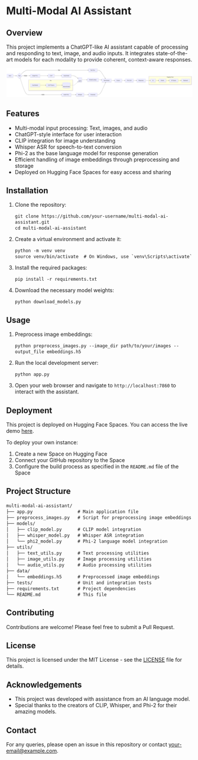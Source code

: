 # Multi-Modal AI Assistant

## Overview

This project implements a ChatGPT-like AI assistant capable of processing and responding to text, image, and audio inputs. It integrates state-of-the-art models for each modality to provide coherent, context-aware responses.

![Project Diagram](images/image.png)

## Features

- Multi-modal input processing: Text, images, and audio
- ChatGPT-style interface for user interaction
- CLIP integration for image understanding
- Whisper ASR for speech-to-text conversion
- Phi-2 as the base language model for response generation
- Efficient handling of image embeddings through preprocessing and storage
- Deployed on Hugging Face Spaces for easy access and sharing

## Installation

1. Clone the repository:
   ```
   git clone https://github.com/your-username/multi-modal-ai-assistant.git
   cd multi-modal-ai-assistant
   ```

2. Create a virtual environment and activate it:
   ```
   python -m venv venv
   source venv/bin/activate  # On Windows, use `venv\Scripts\activate`
   ```

3. Install the required packages:
   ```
   pip install -r requirements.txt
   ```

4. Download the necessary model weights:
   ```
   python download_models.py
   ```

## Usage

1. Preprocess image embeddings:
   ```
   python preprocess_images.py --image_dir path/to/your/images --output_file embeddings.h5
   ```

2. Run the local development server:
   ```
   python app.py
   ```

3. Open your web browser and navigate to `http://localhost:7860` to interact with the assistant.

## Deployment

This project is deployed on Hugging Face Spaces. You can access the live demo [here](link_to_your_huggingface_space).

To deploy your own instance:

1. Create a new Space on Hugging Face
2. Connect your GitHub repository to the Space
3. Configure the build process as specified in the `README.md` file of the Space

## Project Structure

```
multi-modal-ai-assistant/
├── app.py                 # Main application file
├── preprocess_images.py   # Script for preprocessing image embeddings
├── models/
│   ├── clip_model.py      # CLIP model integration
│   ├── whisper_model.py   # Whisper ASR integration
│   └── phi2_model.py      # Phi-2 language model integration
├── utils/
│   ├── text_utils.py      # Text processing utilities
│   ├── image_utils.py     # Image processing utilities
│   └── audio_utils.py     # Audio processing utilities
├── data/
│   └── embeddings.h5      # Preprocessed image embeddings
├── tests/                 # Unit and integration tests
├── requirements.txt       # Project dependencies
└── README.md              # This file
```

## Contributing

Contributions are welcome! Please feel free to submit a Pull Request.

## License

This project is licensed under the MIT License - see the [LICENSE](LICENSE) file for details.

## Acknowledgements

- This project was developed with assistance from an AI language model.
- Special thanks to the creators of CLIP, Whisper, and Phi-2 for their amazing models.

## Contact

For any queries, please open an issue in this repository or contact [your-email@example.com](mailto:your-email@example.com).
